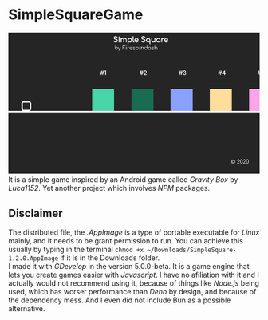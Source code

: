 # SimpleSquareGame
![SimpleSquare screenshot](simplesquare.png)
It is a simple game inspired by an Android game called _Gravity Box_ by _Luca1152_. Yet another project which involves _NPM_ packages. 
## Disclaimer
The distributed file, the *.AppImage* is a type of portable executable for _Linux_ mainly, and it needs to be grant permission to run. You can achieve this usually by typing in the terminal `chmod +x ~/Downloads/SimpleSquare-1.2.0.AppImage` if it is in the Downloads folder. \
I made it with _GDevelop_ in the version 5.0.0-beta. It is a game engine that lets you create games easier with _Javascript_. I have no afiliation with it and I actually would not recommend using it, because of things like _Node.js_ being used, which has worser performance than _Deno_ by design, and because of the dependency mess. And I even did not include Bun as a possible alternative. 

